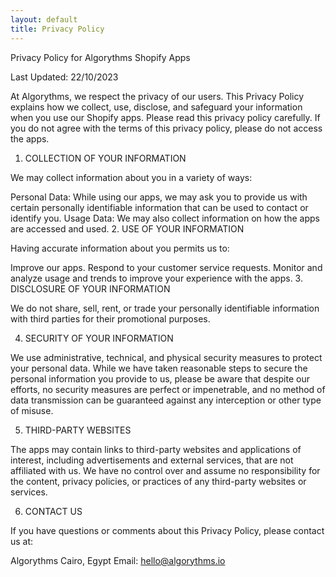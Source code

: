 ```yaml
---
layout: default
title: Privacy Policy
---
```


Privacy Policy for Algorythms Shopify Apps

Last Updated: 22/10/2023

At Algorythms, we respect the privacy of our users. This Privacy Policy explains how we collect, use, disclose, and safeguard your information when you use our Shopify apps. Please read this privacy policy carefully. If you do not agree with the terms of this privacy policy, please do not access the apps.

1. COLLECTION OF YOUR INFORMATION

We may collect information about you in a variety of ways:

Personal Data: While using our apps, we may ask you to provide us with certain personally identifiable information that can be used to contact or identify you.
Usage Data: We may also collect information on how the apps are accessed and used.
2. USE OF YOUR INFORMATION

Having accurate information about you permits us to:

Improve our apps.
Respond to your customer service requests.
Monitor and analyze usage and trends to improve your experience with the apps.
3. DISCLOSURE OF YOUR INFORMATION

We do not share, sell, rent, or trade your personally identifiable information with third parties for their promotional purposes.

4. SECURITY OF YOUR INFORMATION

We use administrative, technical, and physical security measures to protect your personal data. While we have taken reasonable steps to secure the personal information you provide to us, please be aware that despite our efforts, no security measures are perfect or impenetrable, and no method of data transmission can be guaranteed against any interception or other type of misuse.

5. THIRD-PARTY WEBSITES

The apps may contain links to third-party websites and applications of interest, including advertisements and external services, that are not affiliated with us. We have no control over and assume no responsibility for the content, privacy policies, or practices of any third-party websites or services.

6. CONTACT US

If you have questions or comments about this Privacy Policy, please contact us at:

Algorythms
Cairo, Egypt
Email: hello@algorythms.io
